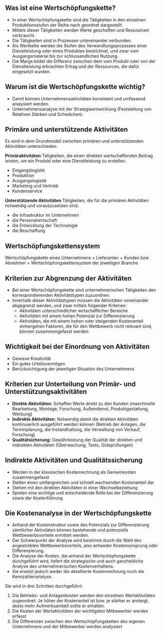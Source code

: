 ## Was ist eine Wertschöpfungskette?

- In einer Wertschöpfungskette sind die Tätigkeiten in den einzelnen Produktionsstufen der Reihe nach geordnet dargestellt.
- Mittels dieser Tätigkeiten werden Werte geschaffen und Ressourcen verbraucht.
- Die Tätigkeiten sind in Prozessen untereinander verbunden.
- Als Wertkette werden die Stufen des Verwandlungsprozesses einer Dienstleistung oder eines Produktes bezeichnet, und zwar vom Ausgangsmaterial bis zur schlussendlichen Nutzung.
- Die Marge bildet die Differenz zwischen dem vom Produkt oder von der Dienstleistung erbrachten Ertrag und der Ressourcen, die dafür eingesetzt wurden.

## Warum ist die Wertschöpfungskette wichtig?

- Damit können Unternehmensaktivitäten konsistent und umfassend analysiert werden.
- Unternehmensanalyse mit der Strategieentwicklung (Feststellung von Relativen Stärken und Schwächen).

## Primäre und unterstützende Aktivitäten

Es wird in dem Grundmodell zwischen primären und unterstützenden Aktivitäten unterschieden.

**Primäraktivitäten** 
Tätigkeiten, die einen direkten wertschaffenden Beitrag leisten, um ein Produkt oder eine Dienstleistung zu erstellen.
- Eingangslogistik
- Produktion
- Ausgangslogistik
- Marketing und Vertrieb
- Kundenservice


**Unterstützende Aktivitäten** 
Tätigkeiten, die für die primären Aktivitäten notwendig und vorauszusetzen sind.
- die Infrastruktur im Unternehmen
- die Personalwirtschaft
- die Entwicklung der Technologie
- die Beschaffung

## Wertschöpfungskettensystem

Wertschöpfungskette eines Unternehmens + Lieferanten + Kunden bzw. Abnehmer = Wertschöpfungskettensystem der jeweiligen Branche

## Kriterien zur Abgrenzung der Aktivitäten

- Bei einer Wertschöpfungskette sind unternehmerischen Tätigkeiten den korrespondierenden Aktivitätstypen zuzuordnen.
- Innerhalb dieser Aktivitätstypen müssen die Aktivitäten voneinander abgegrenzt werden, und zwar mittels folgender Kriterien:
	- Aktivitäten unterschiedlicher wirtschaftlicher Bereiche
	- Aktivitäten mit einem hohen Potenzial zur Differenzierung
	- Aktivitäten, die mit einem hohen oder steigenden Kostenanteil einhergehen Faktoren, die für den Wettbewerb nicht relevant sind, können zusammengefasst werden.

## Wichtigkeit bei der Einordnung von Aktivitäten

- Gewisse Kreativität
- Ein gutes Urteilsvermögen
- Berücksichtigung der jeweiligen Situation des Unternehmens

## Kriterien zur Unterteilung von Primär- und Unterstützungsaktivitäten

- **Direkte Aktivitäten:**
  Schaffen Werte direkt zu den Kunden (maschinelle Bearbeitung, Montage, Forschung, Außendienst, Produktgestaltung, Werbung)
- **Indirekte Aktivitäten:**
  Notwendig damit die direkten Aktivitäten kontinuierlich ausgeführt werden können (Betrieb der Anlagen, die Terminplanung, die Instandhaltung, die Verwaltung von Verkauf, Forschung)
- **Qualitätsicherung:**
  Gewährleistung der Qualität der direkten und indirekten Aktivitäten (Überwachung, Tests, Güteprüfungen)

## Indirekte Aktivitäten und Qualitätssicherung

- Werden in der klassischen Kostenrechnung als Gemeinkosten zusammengefasst
- Stellen einen umfangreichen und schnell wachsenden Kostenanteil dar
- Stehen mit den direkten Aktivitäten in einer Wechselbeziehung
- Spielen eine wichtige und entscheidende Rolle bei der Differenzierung sowie der Kostenführung

## Die Kostenanalyse in der Wertschöpfungskette

- Anhand der Kostenstruktur sowie des Potenzials zur Differenzierung sämtlicher Aktivitäten können bestehende und potenzielle Wettbewerbsvorteile ermittelt werden.
- Der Schwerpunkt der Analyse wird bestimmt durch die Wahl des angestrebten Wettbewerbsvorteils, also entweder Kostenvorsprung oder Differenzierung.
- Die Analyse der Kosten, die anhand der Wertschöpfungskette durchgeführt wird, liefert die strategische und auch ganzheitliche Analyse des unternehmerischen Kostenverhaltens.
- Sie ersetzt jedoch weder die detaillierte Kostenrechnung noch die Kennzahlenanalyse.

Sie wird in drei Schritten durchgeführt:
  1. Die Betriebs- und Anlagenkosten werden den einzelnen Wertaktivitäten zugeordnet: Je höher der Kostenanteil ist bzw. je stärker er ansteigt, desto mehr Aufmerksamkeit sollte er erhalten.
  2. Die Kosten der Wertaktivitäten der wichtigsten Mitbewerber werden erfasst
  3. Die Differenzen zwischen den Wertschöpfungsketten des eigenen Unternehmens und der Mitbewerber werden analysiert
